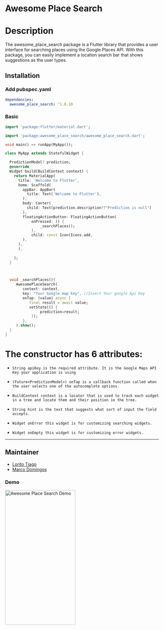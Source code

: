 # Awesome Place Search

# Description

The awesome_place_search package is a Flutter library that provides a user interface for searching places using the Google Places API. With this package, you can easily implement a location search bar that shows suggestions as the user types.



## Installation

### Add pubspec.yaml
``` yaml
dependencies:
  awesome_place_search: ^1.0.10
```

### Basic
``` dart
import 'package:flutter/material.dart';

import 'package:awesome_place_search/awesome_place_search.dart';

void main() => runApp(MyApp());

class MyApp extends StatefulWidget {

  PredictionModel? prediction;
  @override
  Widget build(BuildContext context) {
    return MaterialApp(
      title: 'Welcome to Flutter',
      home: Scaffold(
        appBar: AppBar(
          title: Text('Welcome to Flutter'),
        ),
        body: Center(
          child: Text(prediction.description??"Prediction is null")
        ),
        floatingActionButton: FloatingActionButton(
            onPressed: () {
                _searchPlaces();
            },
            child: const Icon(Icons.add,
        ),
      ),
      ),
     
    );
  }



  void _searchPlaces(){
     AwesomePlaceSearch(
        context: context,
        key: "Your Google map key", //Insert Your google Api Key
        onTap: (value) async {
           final result = await value;
           setState(() {
                prediction=result;
            });
        },
     ).show();
  }
}
```

# The constructor has 6 attributes:

* `String apiKey is the required attribute. It is the Google Maps API Key your application is using`

 * `(Future<PredictionModel>) onTap is a callback function called when the user selects one of the autocomplete options.`
* `BuildContext context is a locator that is used to track each widget in a tree and locate them and their position in the tree.`

* `String hint is the text that suggests what sort of input the field accepts.`
* `Widget onError this widget is for customizing searching widgets.`
* `Widget onEmpty this widget is for customizing error widgets.`

---
## Maintainer

- [Lorito Tiago](https://github.com/LoritoTiago)
- [Marco Domingos](https://github.com/Marco4763)

### Demo
<img src="https://user-images.githubusercontent.com/58330997/231830074-d9c9c65a-cc42-4bcf-80b6-3828b0374fc5.gif" width="230" height="440" alt="Awesome Place Search Demo" />


